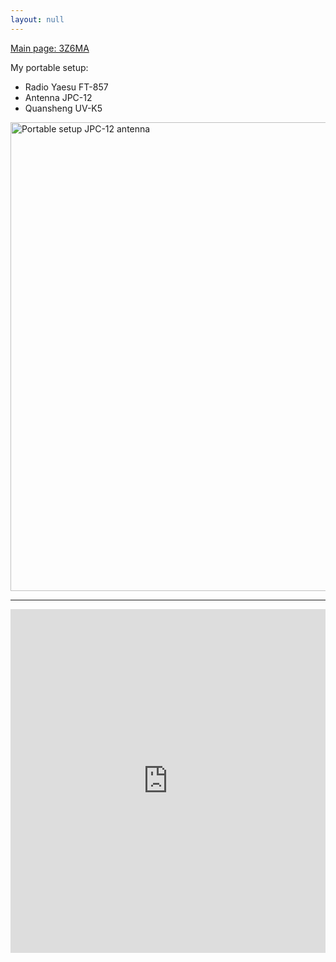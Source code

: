 ```yaml
---
layout: null
---
```

<a href="https://www.qrz.com/db/3Z6MA" target="_top">Main page: 3Z6MA</a>

My portable setup:

 - Radio Yaesu FT-857
 - Antenna JPC-12
 - Quansheng UV-K5

<a href="https://3z6ma.github.io/assets/img/portable_setup_jpc12.jpg" target="_blank"><img alt="Portable setup JPC-12 antenna" src="https://3z6ma.github.io/assets/img/portable_setup_jpc12.jpg" style="height:750px; width:563px" /></a>

---
<iframe id="lb_summary" align="top" frameborder="0" height="550" scrolling="yes" src="https://logbook.qrz.com/lbstat/3Z6MA_P" style="width: 100%; max-width: 1200px"></iframe>